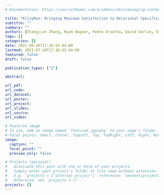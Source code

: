 ```yaml
---
# Documentation: https://sourcethemes.com/academic/docs/managing-content/

title: "AlloyMax: Bringing Maximum Satisfaction to Relational Specifications"
subtitle: ""
summary: ""
authors: [Changjian Zhang, Ryan Wagner, Pedro Orvalho, David Garlan, Vasco Manquinho, Ruben Martins, Eunsuk Kang]
tags: []
categories: []
date: 2021-08-26T17:16:55-04:00
lastmod: 2021-07-26T17:16:55-04:00
featured: false
draft: false

publication_types: ["1"]

abstract: 

url_pdf: 
url_code:
url_dataset:
url_poster:
url_project:
url_slides:
url_source:
url_video:

# Featured image
# To use, add an image named `featured.jpg/png` to your page's folder.
# Focal points: Smart, Center, TopLeft, Top, TopRight, Left, Right, BottomLeft, Bottom, BottomRight.
image:
  caption: ""
  focal_point: ""
  preview_only: false

# Projects (optional).
#   Associate this post with one or more of your projects.
#   Simply enter your project's folder or file name without extension.
#   E.g. `projects = ["internal-project"]` references `content/project/deep-learning/index.md`.
#   Otherwise, set `projects = []`.
projects: []
---
```

